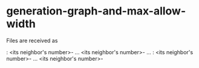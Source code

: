 # generation-graph-and-max-allow-width

Files are received as

<number of vertices> <number of edges>
<vertex number> : <its neighbor's number>-<edge width> ... <its neighbor's number>-<edge width>
...
<vertex number> : <its neighbor's number>-<edge width> ... <its neighbor's number>-<edge width>
